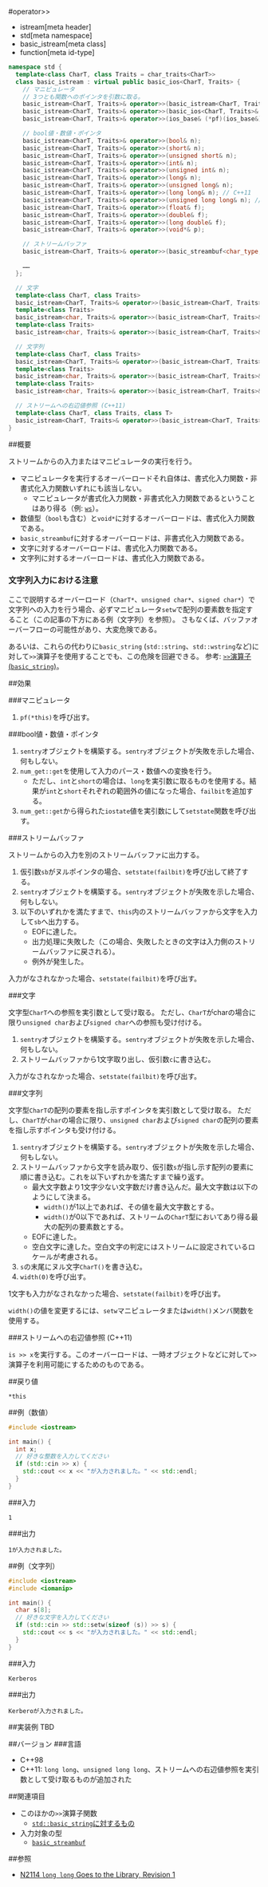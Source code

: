 #operator>>
* istream[meta header]
* std[meta namespace]
* basic_istream[meta class]
* function[meta id-type]

```cpp
namespace std {
  template<class CharT, class Traits = char_traits<CharT>>
  class basic_istream : virtual public basic_ios<CharT, Traits> {
    // マニピュレータ
    // 3つとも関数へのポインタを引数に取る。
    basic_istream<CharT, Traits>& operator>>(basic_istream<CharT, Traits>& (*pf)(basic_istream<CharT, Traits>&));
    basic_istream<CharT, Traits>& operator>>(basic_ios<CharT, Traits>& (*pf)(basic_ios<CharT, Traits>&));
    basic_istream<CharT, Traits>& operator>>(ios_base& (*pf)(ios_base&));

    // bool値・数値・ポインタ
    basic_istream<CharT, Traits>& operator>>(bool& n);
    basic_istream<CharT, Traits>& operator>>(short& n);
    basic_istream<CharT, Traits>& operator>>(unsigned short& n);
    basic_istream<CharT, Traits>& operator>>(int& n);
    basic_istream<CharT, Traits>& operator>>(unsigned int& n);
    basic_istream<CharT, Traits>& operator>>(long& n);
    basic_istream<CharT, Traits>& operator>>(unsigned long& n);
    basic_istream<CharT, Traits>& operator>>(long long& n); // C++11
    basic_istream<CharT, Traits>& operator>>(unsigned long long& n); // C++11
    basic_istream<CharT, Traits>& operator>>(float& f);
    basic_istream<CharT, Traits>& operator>>(double& f);
    basic_istream<CharT, Traits>& operator>>(long double& f);
    basic_istream<CharT, Traits>& operator>>(void*& p);

    // ストリームバッファ
    basic_istream<CharT, Traits>& operator>>(basic_streambuf<char_type, Traits>* sb);

    ……
  };

  // 文字
  template<class CharT, class Traits>
  basic_istream<CharT, Traits>& operator>>(basic_istream<CharT, Traits>& is, CharT& c);
  template<class Traits>
  basic_istream<char, Traits>& operator>>(basic_istream<CharT, Traits>& is, unsigned char& c);
  template<class Traits>
  basic_istream<char, Traits>& operator>>(basic_istream<CharT, Traits>& is, signed char& c);

  // 文字列
  template<class CharT, class Traits>
  basic_istream<CharT, Traits>& operator>>(basic_istream<CharT, Traits>& is, CharT* c);
  template<class Traits>
  basic_istream<char, Traits>& operator>>(basic_istream<CharT, Traits>& is, unsigned char* c);
  template<class Traits>
  basic_istream<char, Traits>& operator>>(basic_istream<CharT, Traits>& is, signed char* c);

  // ストリームへの右辺値参照 (C++11)
  template<class CharT, class Traits, class T>
  basic_istream<CharT, Traits>& operator>>(basic_istream<CharT, Traits>&& is, T& x);
}
```

##概要

ストリームからの入力またはマニピュレータの実行を行う。

- マニピュレータを実行するオーバーロードそれ自体は、書式化入力関数・非書式化入力関数いずれにも該当しない。
    - マニピュレータが書式化入力関数・非書式化入力関数であるということはあり得る（例: [`ws`](../ws.md)）。
- 数値型（`bool`も含む）と`void*`に対するオーバーロードは、書式化入力関数である。
- `basic_streambuf`に対するオーバーロードは、非書式化入力関数である。
- 文字に対するオーバーロードは、書式化入力関数である。
- 文字列に対するオーバーロードは、書式化入力関数である。

### 文字列入力における注意

ここで説明するオーバーロード（`CharT*`、`unsigned char*`、`signed char*`）で文字列への入力を行う場合、必ずマニピュレータ`setw`で配列の要素数を指定すること（この記事の下方にある例（文字列）を参照）。
さもなくば、バッファオーバーフローの可能性があり、大変危険である。

あるいは、これらの代わりに`basic_string` (`std::string`、`std::wstring`など)に対して`>>`演算子を使用することでも、この危険を回避できる。
参考: [`>>`演算子 (`basic_string`)](../../string/basic_string/op_istream.md)。

##効果

###マニピュレータ

1. `pf(*this)`を呼び出す。

###bool値・数値・ポインタ

1. `sentry`オブジェクトを構築する。`sentry`オブジェクトが失敗を示した場合、何もしない。
1. `num_get::get`を使用して入力のパース・数値への変換を行う。
    - ただし、`int`と`short`の場合は、`long`を実引数に取るものを使用する。結果が`int`と`short`それぞれの範囲外の値になった場合、`failbit`を追加する。
1. `num_get::get`から得られた`iostate`値を実引数にして`setstate`関数を呼び出す。

###ストリームバッファ

ストリームからの入力を別のストリームバッファに出力する。

1. 仮引数`sb`がヌルポインタの場合、`setstate(failbit)`を呼び出して終了する。
1. `sentry`オブジェクトを構築する。`sentry`オブジェクトが失敗を示した場合、何もしない。
1. 以下のいずれかを満たすまで、`this`内のストリームバッファから文字を入力して`sb`へ出力する。
    - EOFに達した。
    - 出力処理に失敗した（この場合、失敗したときの文字は入力側のストリームバッファに戻される）。
    - 例外が発生した。

入力がなされなかった場合、`setstate(failbit)`を呼び出す。

###文字

文字型`CharT`への参照を実引数として受け取る。
ただし、`CharT`がcharの場合に限り`unsigned char`および`signed char`への参照も受け付ける。

1. `sentry`オブジェクトを構築する。`sentry`オブジェクトが失敗を示した場合、何もしない。
1. ストリームバッファから1文字取り出し、仮引数`c`に書き込む。

入力がなされなかった場合、`setstate(failbit)`を呼び出す。

###文字列

文字型`CharT`の配列の要素を指し示すポインタを実引数として受け取る。
ただし、`CharT`が`char`の場合に限り、`unsigned char`および`signed char`の配列の要素を指し示すポインタも受け付ける。

1. `sentry`オブジェクトを構築する。`sentry`オブジェクトが失敗を示した場合、何もしない。
1. ストリームバッファから文字を読み取り、仮引数`s`が指し示す配列の要素に順に書き込む。これを以下いずれかを満たすまで繰り返す。
    - 最大文字数より1文字少ない文字数だけ書き込んだ。最大文字数は以下のようにして決まる。
        - `width()`が1以上であれば、その値を最大文字数とする。
        - `width()`が0以下であれば、ストリームの`CharT`型においてあり得る最大の配列の要素数とする。
    - EOFに達した。
    - 空白文字に達した。空白文字の判定にはストリームに設定されているロケールが考慮される。
1. `s`の末尾にヌル文字`CharT()`を書き込む。
1. `width(0)`を呼び出す。

1文字も入力がなされなかった場合、`setstate(failbit)`を呼び出す。

`width()`の値を変更するには、`setw`マニピュレータまたは`width()`メンバ関数を使用する。

###ストリームへの右辺値参照 (C++11)

`is >> x`を実行する。このオーバーロードは、一時オブジェクトなどに対して`>>`演算子を利用可能にするためのものである。


##戻り値

`*this`

##例（数値）
```cpp
#include <iostream>

int main() {
  int x;
  // 好きな整数を入力してください
  if (std::cin >> x) {
    std::cout << x << "が入力されました。" << std::endl;
  }
}
```

###入力
```
1
```

###出力
```
1が入力されました。
```

##例（文字列）
```cpp
#include <iostream>
#include <iomanip>

int main() {
  char s[8];
  // 好きな文字を入力してください
  if (std::cin >> std::setw(sizeof (s)) >> s) {
    std::cout << s << "が入力されました。" << std::endl;
  }
}
```

###入力
```
Kerberos
```

###出力
```
Kerberoが入力されました。
```

##実装例
TBD

##バージョン
###言語
- C++98
- C++11: `long long`、`unsigned long long`、ストリームへの右辺値参照を実引数として受け取るものが追加された

##関連項目

- このほかの`>>`演算子関数
    - [`std::basic_string`に対するもの](../../string/basic_string/op_istream.md)
- 入力対象の型
    - [`basic_streambuf`](../../streambuf/basic_streambuf.md)


##参照
- [N2114 `long long` Goes to the Library, Revision 1](http://www.open-std.org/jtc1/sc22/wg21/docs/papers/2006/n2114.html)

